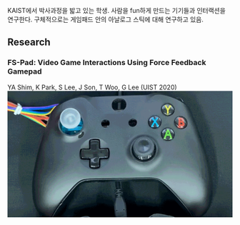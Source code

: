 KAIST에서 박사과정을 밟고 있는 학생. 사람을 fun하게 만드는 기기들과 인터랙션을 연구한다.
구체적으로는 게임패드 안의 아날로그 스틱에 대해 연구하고 있음.
## Research
### FS-Pad: Video Game Interactions Using Force Feedback Gamepad
YA Shim, K Park, S Lee, J Son, T Woo, G Lee (UIST 2020)
![Small image](/assets/img/FSPad_windgodfist.gif)
